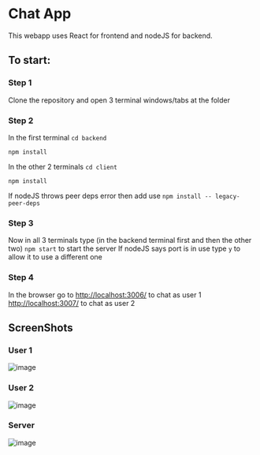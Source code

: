 # Chat App
This webapp uses React for frontend and nodeJS for backend.
## To start:

### Step 1
Clone the repository and open 3 terminal windows/tabs at the folder

### Step 2
In the first terminal 
`cd backend`

`npm install`

In the other 2 terminals
`cd client`

`npm install`

If nodeJS throws peer deps error then add use
`npm install -- legacy-peer-deps`

### Step 3
Now in all 3 terminals type (in the backend terminal first and then the other two)
`npm start`
to start the server
If nodeJS says port is in use type `y` to allow it to use a different one

### Step 4
In the browser go to
[http://localhost:3006/](http://localhost:3006/) to chat as user 1
[http://localhost:3007/](http://localhost:3007/) to chat as user 2

## ScreenShots
### User 1
![image](https://user-images.githubusercontent.com/86282256/171443658-88020cd0-b05e-421b-9b67-ebfb15f34a20.png)
### User 2
![image](https://user-images.githubusercontent.com/86282256/171443699-b8d55df0-5655-47d5-8526-f0a52dd83065.png)
### Server
![image](https://user-images.githubusercontent.com/86282256/171443854-06ff1764-9fe6-4990-b68e-cc59af467888.png)
